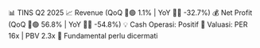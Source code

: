 📊 TINS Q2 2025
📈 Revenue (QoQ 🔼🟢 1.1% | YoY 🔻🔴 -32.7%)
💰 Net Profit (QoQ 🔼🟢 56.8% | YoY 🔻🔴 -54.8%)
💡 Cash Operasi: Positif
🧮 Valuasi: PER 16x | PBV 2.3x
🧱 Fundamental perlu dicermati
